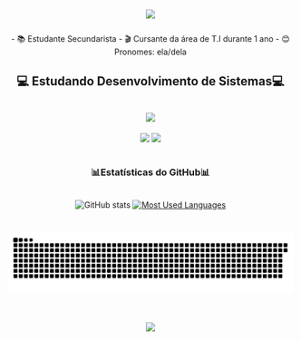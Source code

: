 <h1 align="center">
<img src="https://readme-typing-svg.herokuapp.com/?font=Righteous&size=35&center=true&vCenter=true&width=500&height=70&duration=4000&lines=Olá!+👋🏽;+Eu+sou+Elisabete+Leocadio!;" />
</h1>

<div  align="center" >
- 📚 Estudante Secundarista
- 🎬 Cursante da área de T.I durante 1 ano
- 😊 Pronomes: ela/dela
</div>

<h2 align="center" >💻 Estudando Desenvolvimento de Sistemas💻</h2>
<br>
<div align="center" >
  <img src="https://skillicons.dev/icons?i=html,css,vscode,github" />
</div>
<br>

<div align="center" > 
  <a href="https://www.youtube.com/@rafagames2.046" target="_blank"><img src="https://img.shields.io/badge/YouTube-FF0000?style=for-the-badge&logo=youtube&logoColor=white" target="_blank"></a>
  <a href="https://instagram.com/bebete._" target="_blank"><img src="https://img.shields.io/badge/-Instagram-%23E4405F?style=for-the-badge&logo=instagram&logoColor=white" target="_blank"></a>
 
</div>

#


<div style="text-align: center;" align="center">
  <h3> 📊Estatísticas do GitHub📊 </h3>
  <br>
  <img src="https://github-readme-stats-git-masterrstaa-rickstaa.vercel.app/api?username=elisabeteleocadio&hide_title=true&show_icons=true&include_all_commits=false&count_private=true&line_height=25&hide=issues&bg_color=000&title_color=00008B&text_color=FFF&border_radius=3&border_color=00008&icon_color=00008B&theme=jolly" alt="GitHub stats">

  <a href="https://github.com/elisabeteleocadio/github-readme-stats">
    <img src="https://github-readme-stats-git-masterrstaa-rickstaa.vercel.app/api/top-langs/?username=elisabeteleocadiof&line_height=10&card_width=290&layout=compact&hide_title=false&count_private=true&langs_count=4&show_icons=true&title_color=00008B&hide=html,css&bg_color=000&text_color=8B8B8B&border_radius=3&border_color=DCDCDC&count_private=true" alt="Most Used Languages">
  </a>
</div>

#

<picture align="center">
  <source media="(prefers-color-scheme: dark)" srcset="https://raw.githubusercontent.com/11rafaelrf/11rafaelrf/output/github-contribution-grid-snake-dark.svg">
  <source media="(prefers-color-scheme: light)" srcset="https://raw.githubusercontent.com/11rafaelrf/11rafaelrf/output/github-contribution-grid-snake-dark.svg">
  <img align="center" alt="github contribution grid snake animation" src="https://raw.githubusercontent.com/11rafaelrf/11rafaelrf/output/github-contribution-grid-snake.svg">
</picture>

<br>
<h1 align="center">
<img src="https://readme-typing-svg.herokuapp.com/?font=Righteous&size=35&center=true&vCenter=true&width=500&height=70&duration=4000&lines=O+Destino+É+Uma+Dádiva!;" />
</h1>
